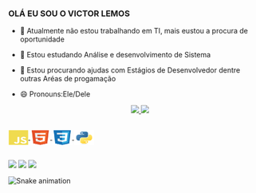 ### OLÁ EU SOU O VICTOR LEMOS 

- 🔭 Atualmente não estou trabalhando em TI, mais eustou a procura de oportunidade 
- 🌱 Estou estudando Análise e desenvolvimento de Sistema 
- 🤔 Estou procurando ajudas com Estágios de Desenvolvedor dentre outras Aréas de progamação 
- 😄 Pronouns:Ele/Dele

  <div align="center">
  <a href="https://github.com/victorbr2020">
  <img height="180em" src="https://github-readme-stats.vercel.app/api?username=victorbr2020&show_icons=true&theme=dracula&include_all_commits=true&count_private=true"/>
    <img height="180em" src="https://github-readme-stats.vercel.app/api/top-langs/?username=victorbr2020&layout=compact&langs_count=7&theme=dracula"/>

</div>

<div style="display: inline_block"><br>
  <img align="center" alt="Rafa-Js" height="30" width="40" src="https://raw.githubusercontent.com/devicons/devicon/master/icons/javascript/javascript-plain.svg">
  <img align="center" alt="Rafa-HTML" height="30" width="40" src="https://raw.githubusercontent.com/devicons/devicon/master/icons/html5/html5-original.svg">
  <img align="center" alt="Rafa-CSS" height="30" width="40" src="https://raw.githubusercontent.com/devicons/devicon/master/icons/css3/css3-original.svg">
  <img align="center" alt="Rafa-Python" height="30" width="40" src="https://raw.githubusercontent.com/devicons/devicon/master/icons/python/python-original.svg">
</div>
  
  ##
 
<div> 

  <div> 
  
  <a href="https://instagram.com/victorlemos70" target="_blank"><img src="https://img.shields.io/badge/-Instagram-%23E4405F?style=for-the-badge&logo=instagram&logoColor=white" target="_blank"></a>
  <a href = "mailto:lemosvictor206@gmail.com"><img src="https://img.shields.io/badge/-Gmail-%23333?style=for-the-badge&logo=gmail&logoColor=white" target="_blank"></a>
   <a href="https://www.linkedin.com/in/victor-sousa-b83abb232/" target="_blank"><img src="https://img.shields.io/badge/-LinkedIn-%230077B5?style=for-the-badge&logo=linkedin&logoColor=white" target="_blank"></a> 
   
   ![Snake animation](https://github.com/victorbr2020/victorbr2020/blob/output/github-contribution-grid-snake.svg)

 
</div>
